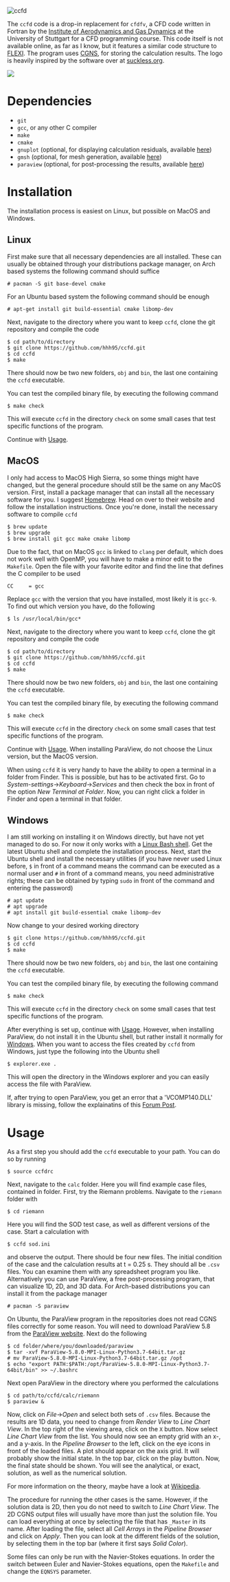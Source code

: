 ![ccfd](img/ccfd.png)

The `ccfd` code is a drop-in replacement for `cfdfv`, a CFD code written in Fortran by the [Institute of Aerodynamics and Gas Dynamics](https://www.iag.uni-stuttgart.de/en/) at the University of Stuttgart for a CFD programming course. This code itself is not available online, as far as I know, but it features a similar code structure to [FLEXI](https://www.flexi-project.org/).
The program uses [CGNS](https://cgns.github.io/), for storing the calculation results.
The logo is heavily inspired by the software over at [suckless.org](https://suckless.org/).

![](img/comparison.png)

# Dependencies

- `git`
- `gcc`, or any other C compiler
- `make`
- `cmake`
- `gnuplot` (optional, for displaying calculation residuals, available [here](http://www.gnuplot.info/))
- `gmsh` (optional, for mesh generation, available [here](http://gmsh.info/))
- `paraview` (optional, for post-processing the results, available [here](https://www.paraview.org/))

# Installation

The installation process is easiest on Linux, but possible on MacOS and Windows.

## Linux

First make sure that all necessary dependencies are all installed. These can usually be obtained through your distributions package manager, on Arch based systems the following command should suffice
```
# pacman -S git base-devel cmake
```
For an Ubuntu based system the following command should be enough
```
# apt-get install git build-essential cmake libomp-dev
```

Next, navigate to the directory where you want to keep `ccfd`, clone the git repository and compile the code
```
$ cd path/to/directory
$ git clone https://github.com/hhh95/ccfd.git
$ cd ccfd
$ make
```
There should now be two new folders, `obj` and `bin`, the last one containing the `ccfd` executable.

You can test the compiled binary file, by executing the following command
```
$ make check
```
This will execute `ccfd` in the directory `check` on some small cases that test specific functions of the program.

Continue with [Usage](#usage).

## MacOS

I only had access to MacOS High Sierra, so some things might have changed, but the general procedure should still be the same on any MacOS version. First, install a package manager that can install all the necessary software for you. I suggest [Homebrew](https://brew.sh/). Head on over to their website and follow the installation instructions. Once you're done, install the necessary software to compile `ccfd`
```
$ brew update
$ brew upgrade
$ brew install git gcc make cmake libomp
```
Due to the fact, that on MacOS `gcc` is linked to `clang` per default, which does not work well with OpenMP, you will have to make a minor edit to the `Makefile`. Open the file with your favorite editor and find the line that defines the C compiler to be used
```
CC     = gcc
```
Replace `gcc` with the version that you have installed, most likely it is `gcc-9`. To find out which version you have, do the following
```
$ ls /usr/local/bin/gcc*
```

Next, navigate to the directory where you want to keep `ccfd`, clone the git repository and compile the code
```
$ cd path/to/directory
$ git clone https://github.com/hhh95/ccfd.git
$ cd ccfd
$ make
```
There should now be two new folders, `obj` and `bin`, the last one containing the `ccfd` executable.

You can test the compiled binary file, by executing the following command
```
$ make check
```
This will execute `ccfd` in the directory `check` on some small cases that test specific functions of the program.

Continue with [Usage](#usage). When installing ParaView, do not choose the Linux version, but the MacOS version.

When using `ccfd` it is very handy to have the ability to open a terminal in a folder from Finder. This is possible, but has to be activated first. Go to *System-settings*->*Keyboard*->*Services* and then check the box in front of the option *New Terminal at Folder*. Now, you can right click a folder in Finder and open a terminal in that folder.

## Windows

I am still working on installing it on Windows directly, but have not yet managed to do so. For now it only works with a [Linux Bash shell](https://docs.microsoft.com/en-us/windows/wsl/install-win10). Get the latest Ubuntu shell and complete the installation process. Next, start the Ubuntu shell and install the necessary utilities (if you have never used Linux before, `$` in front of a command means the command can be executed as a normal user and `#` in front of a command means, you need administrative rights; these can be obtained by typing `sudo` in front of the command and entering the password)
```
# apt update
# apt upgrade
# apt install git build-essential cmake libomp-dev
```

Now change to your desired working directory
```
$ git clone https://github.com/hhh95/ccfd.git
$ cd ccfd
$ make
```
There should now be two new folders, `obj` and `bin`, the last one containing the `ccfd` executable.

You can test the compiled binary file, by executing the following command
```
$ make check
```
This will execute `ccfd` in the directory `check` on some small cases that test specific functions of the program.

After everything is set up, continue with [Usage](#usage). However, when installing ParaView, do not install it in the Ubuntu shell, but rather install it normally for [Windows](https://www.paraview.org/download/). When you want to access the files created by `ccfd` from Windows, just type the following into the Ubuntu shell
```
$ explorer.exe .
```
This will open the directory in the Windows explorer and you can easily access the file with ParaView.

If, after trying to open ParaView, you get an error that a 'VCOMP140.DLL' library is missing, follow the explainatins of this [Forum Post](https://answers.microsoft.com/en-us/windows/forum/windows_10-performance/missing-vcomp140dll/afca0b6b-3ced-4e82-8ce8-8734a440d516).

# Usage

As a first step you should add the `ccfd` executable to your path. You can do so by running
```
$ source ccfdrc
```
Next, navigate to the `calc` folder. Here you will find example case files, contained in folder. First, try the Riemann problems. Navigate to the `riemann` folder with
```
$ cd riemann
```
Here you will find the SOD test case, as well as different versions of the case. Start a calculation with
```
$ ccfd sod.ini
```
and observe the output. There should be four new files. The initial condition of the case and the calculation results at t = 0.25 s. They should all be `.csv` files. You can examine them with any spreadsheet program you like. Alternatively you can use ParaView, a free post-processing program, that can visualize 1D, 2D, and 3D data. For Arch-based distributions you can install it from the package manager
```
# pacman -S paraview
```

On Ubuntu, the ParaView program in the repositories does not read CGNS files correctly for some reason. You will need to download ParaView 5.8 from the [ParaView website](https://www.paraview.org/download/). Next do the following
```
$ cd folder/where/you/downloaded/paraview
$ tar -xvf ParaView-5.8.0-MPI-Linux-Python3.7-64bit.tar.gz
# mv ParaView-5.8.0-MPI-Linux-Python3.7-64bit.tar.gz /opt
$ echo "export PATH:$PATH:/opt/ParaView-5.8.0-MPI-Linux-Python3.7-64bit/bin" >> ~/.bashrc
```
Next open ParaView in the directory where you performed the calculations
```
$ cd path/to/ccfd/calc/riemann
$ paraview &
```
Now, click on *File*->*Open* and select both sets of `.csv` files. Because the results are 1D data, you need to change from *Render View* to *Line Chart View*. In the top right of the viewing area, click on the `X` button. Now select *Line Chart View* from the list. You should now see an empty grid with an x-, and a y-axis. In the *Pipeline Browser* to the left, click on the eye icons in front of the loaded files. A plot should appear on the axis grid. It will probably show the initial state. In the top bar, click on the play button. Now, the final state should be shown. You will see the analytical, or exact, solution, as well as the numerical solution.

For more information on the theory, maybe have a look at [Wikipedia](https://en.wikipedia.org/wiki/Sod_shock_tube).

The procedure for running the other cases is the same. However, if the solution data is 2D, then you do not need to switch to *Line Chart View*. The 2D CGNS output files will usually have more than just the solution file. You can load everything at once by selecting the file that has `_Master` in its name. After loading the file, select all *Cell Arrays* in the *Pipeline Browser* and click on *Apply*. Then you can look at the different fields of the solution, by selecting them in the top bar (where it first says *Solid Color*).

Some files can only be run with the Navier-Stokes equations. In order the switch between Euler and Navier-Stokes equations, open the `Makefile` and change the `EQNSYS` parameter.
